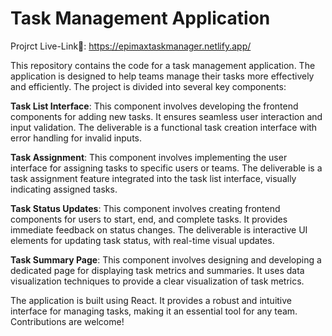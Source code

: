 # Task Management Application

Projrct Live-Link🔗: https://epimaxtaskmanager.netlify.app/

This repository contains the code for a task management application. The application is designed to help teams manage their tasks more effectively and efficiently. The project is divided into several key components:

 **Task List Interface**: This component involves developing the frontend components for adding new tasks. It ensures seamless user interaction and input validation. The deliverable is a functional task creation interface with error handling for invalid inputs.

 **Task Assignment**: This component involves implementing the user interface for assigning tasks to specific users or teams. The deliverable is a task assignment feature integrated into the task list interface, visually indicating assigned tasks.

 **Task Status Updates**: This component involves creating frontend components for users to start, end, and complete tasks. It provides immediate feedback on status changes. The deliverable is interactive UI elements for updating task status, with real-time visual updates.

 **Task Summary Page**: This component involves designing and developing a dedicated page for displaying task metrics and summaries. It uses data visualization techniques to provide a clear visualization of task metrics.


The application is built using React. It provides a robust and intuitive interface for managing tasks, making it an essential tool for any team. Contributions are welcome!
